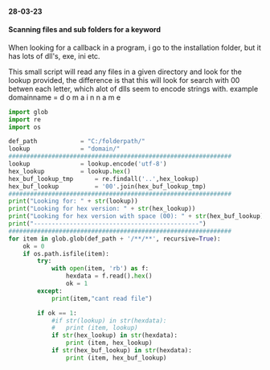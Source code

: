 #### 28-03-23
#### Scanning files and sub folders for a keyword

When looking for a callback in a program, i go to the installation folder, but it has lots of dll's, exe, ini etc.

This small script will read any files in a given directory and look for the lookup provided, the difference is that this will look for search with 00 betwen each letter, which alot of dlls seem to encode strings with.
example domainname = d o m a i n n a m e

```python
import glob
import re
import os

def_path 			= "C:/folderpath/"
lookup				= "domain/"
##############################################################
lookup 				= lookup.encode('utf-8')
hex_lookup 			= lookup.hex()
hex_buf_lookup_tmp 		= re.findall('..',hex_lookup)
hex_buf_lookup 			= '00'.join(hex_buf_lookup_tmp)
##############################################################
print("Looking for: " + str(lookup))
print("Looking for hex version: " + str(hex_lookup))
print("Looking for hex version with space (00): " + str(hex_buf_lookup))
print("----------------------------------------------")
##############################################################
for item in glob.glob(def_path + '/**/**', recursive=True):
	ok = 0
	if os.path.isfile(item):
		try:
			with open(item, 'rb') as f:
				hexdata = f.read().hex()
				ok = 1
		except:
			print(item,"cant read file")

		if ok == 1:
			#if str(lookup) in str(hexdata):
			#	print (item, lookup)
			if str(hex_lookup) in str(hexdata):
				print (item, hex_lookup)
			if str(hex_buf_lookup) in str(hexdata):
				print (item, hex_buf_lookup)
```
